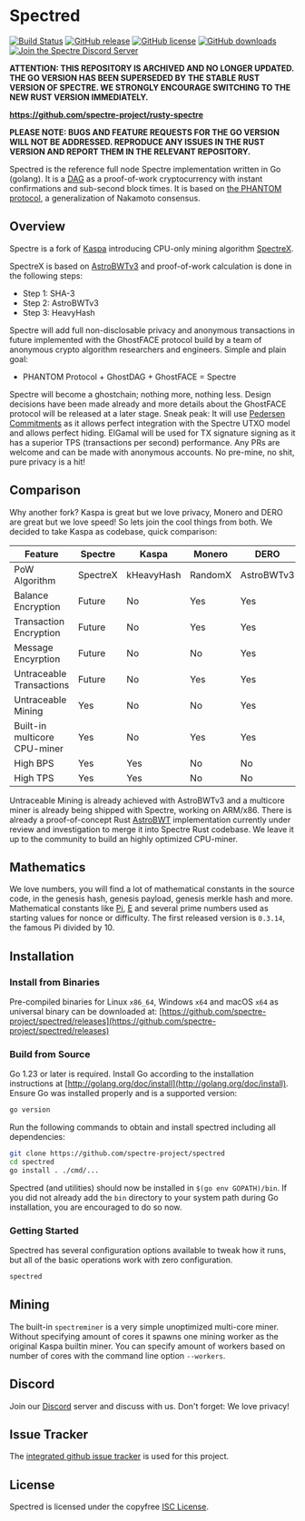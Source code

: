 # Spectred

[![Build Status](https://github.com/spectre-project/spectred/actions/workflows/tests.yaml/badge.svg)](https://github.com/spectre-project/spectred/actions/workflows/tests.yaml)
[![GitHub release](https://img.shields.io/github/v/release/spectre-project/spectred.svg)](https://github.com/spectre-project/spectred/releases)
[![GitHub license](https://img.shields.io/github/license/spectre-project/spectred.svg)](https://github.com/spectre-project/spectred/blob/main/LICENSE)
[![GitHub downloads](https://img.shields.io/github/downloads/spectre-project/spectred/total.svg)](https://github.com/spectre-project/spectred/releases)
[![Join the Spectre Discord Server](https://img.shields.io/discord/1233113243741061240.svg?label=&logo=discord&logoColor=ffffff&color=5865F2)](https://discord.com/invite/FZPYpwszcF)

**ATTENTION: THIS REPOSITORY IS ARCHIVED AND NO LONGER UPDATED. THE GO
VERSION HAS BEEN SUPERSEDED BY THE STABLE RUST VERSION OF SPECTRE. WE
STRONGLY ENCOURAGE SWITCHING TO THE NEW RUST VERSION IMMEDIATELY.**

**https://github.com/spectre-project/rusty-spectre**

**PLEASE NOTE: BUGS AND FEATURE REQUESTS FOR THE GO VERSION WILL NOT BE
ADDRESSED. REPRODUCE ANY ISSUES IN THE RUST VERSION AND REPORT THEM IN
THE RELEVANT REPOSITORY.**

Spectred is the reference full node Spectre implementation written in
Go (golang). It is a [DAG](https://en.wikipedia.org/wiki/Directed_acyclic_graph)
as a proof-of-work cryptocurrency with instant confirmations and
sub-second block times. It is based on [the PHANTOM protocol](https://eprint.iacr.org/2018/104.pdf), a
generalization of Nakamoto consensus.

## Overview

Spectre is a fork of [Kaspa](https://github.com/kaspanet/kaspad)
introducing CPU-only mining algorithm [SpectreX](https://github.com/spectre-project/go-spectrex).

SpectreX is based on [AstroBWTv3](https://github.com/deroproject/derohe/tree/main/astrobwt/astrobwtv3)
and proof-of-work calculation is done in the following steps:

* Step 1: SHA-3
* Step 2: AstroBWTv3
* Step 3: HeavyHash

Spectre will add full non-disclosable privacy and anonymous
transactions in future implemented with the GhostFACE protocol
build by a team of anonymous crypto algorithm researchers and
engineers. Simple and plain goal:

* PHANTOM Protocol + GhostDAG + GhostFACE = Spectre

Spectre will become a ghostchain; nothing more, nothing less. Design
decisions have been made already and more details about the GhostFACE
protocol will be released at a later stage. Sneak peak: It will use
[Pedersen Commitments](https://github.com/threehook/go-pedersen-commitment)
as it allows perfect integration with the Spectre UTXO model and
allows perfect hiding. ElGamal will be used for TX signature signing
as it has a superior TPS (transactions per second) performance. Any PRs
are welcome and can be made with anonymous accounts. No pre-mine, no
shit, pure privacy is a hit!

## Comparison

Why another fork? Kaspa is great but we love privacy, Monero and DERO
are great but we love speed! So lets join the cool things from both.
We decided to take Kaspa as codebase, quick comparison:

| Feature                      | Spectre  | Kaspa      | Monero  | DERO       |
| ---------------------------- | -------- | ---------- | ------- | ---------- |
| PoW Algorithm                | SpectreX | kHeavyHash | RandomX | AstroBWTv3 |
| Balance Encryption           | Future   | No         | Yes     | Yes        |
| Transaction Encryption       | Future   | No         | Yes     | Yes        |
| Message Encyrption           | Future   | No         | No      | Yes        |
| Untraceable Transactions     | Future   | No         | Yes     | Yes        |
| Untraceable Mining           | Yes      | No         | No      | Yes        |
| Built-in multicore CPU-miner | Yes      | No         | Yes     | Yes        |
| High BPS                     | Yes      | Yes        | No      | No         |
| High TPS                     | Yes      | Yes        | No      | No         |

Untraceable Mining is already achieved with AstroBWTv3 and a multicore
miner is already being shipped with Spectre, working on ARM/x86. There
is already a proof-of-concept Rust [AstroBWT](https://github.com/Slixe/astrobwt)
implementation currently under review and investigation to merge it
into Spectre Rust codebase. We leave it up to the community to build
an highly optimized CPU-miner.

## Mathematics

We love numbers, you will find a lot of mathematical constants in the
source code, in the genesis hash, genesis payload, genesis merkle hash
and more. Mathematical constants like [Pi](https://en.wikipedia.org/wiki/Pi),
[E](<https://en.wikipedia.org/wiki/E_(mathematical_constant)>) and
several prime numbers used as starting values for nonce or difficulty.
The first released version is `0.3.14`, the famous Pi divided by 10.

## Installation

### Install from Binaries

Pre-compiled binaries for Linux `x86_64`, Windows `x64` and macOS `x64`
as universal binary can be downloaded at: [https://github.com/spectre-project/spectred/releases](https://github.com/spectre-project/spectred/releases)

### Build from Source

Go 1.23 or later is required. Install Go according to the installation
instructions at [http://golang.org/doc/install](http://golang.org/doc/install).
Ensure Go was installed properly and is a supported version:

```bash
go version
```

Run the following commands to obtain and install spectred including
all dependencies:

```bash
git clone https://github.com/spectre-project/spectred
cd spectred
go install . ./cmd/...
```

Spectred (and utilities) should now be installed in
`$(go env GOPATH)/bin`. If you did not already add the `bin` directory
to your system path during Go installation, you are encouraged to do
so now.

### Getting Started

Spectred has several configuration options available to tweak how it
runs, but all of the basic operations work with zero configuration.

```bash
spectred
```

## Mining

The built-in `spectreminer` is a very simple unoptimized multi-core
miner. Without specifying amount of cores it spawns one mining worker
as the original Kaspa builtin miner. You can specify amount of workers
based on number of cores with the command line option `--workers`.

## Discord

Join our [Discord](https://discord.spectre-network.org/) server and
discuss with us. Don't forget: We love privacy!

## Issue Tracker

The [integrated github issue tracker](https://github.com/spectre-project/spectred/issues)
is used for this project.

## License

Spectred is licensed under the copyfree [ISC License](https://choosealicense.com/licenses/isc/).
